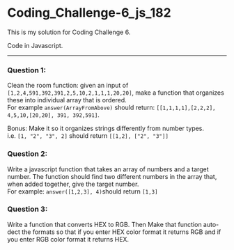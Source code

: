 # Coding_Challenge-6_js_182
<div>
<p>This is my solution for Coding Challenge 6.</p>
<p>Code in Javascript.</p>
</div>

<hr>

<div>
  <h3>Question 1: </h3>
  <p>Clean the room function: given an input of <code>[1,2,4,591,392,391,2,5,10,2,1,1,1,20,20]</code>, make a function that organizes these into individual array that is ordered.<br>
  For example <code>answer(ArrayFromAbove)</code> should return: <code>[[1,1,1,1],[2,2,2], 4,5,10,[20,20], 391, 392,591]</code>.</p>
  <p>Bonus: Make it so it organizes strings differently from number types.<br>
  i.e. <code>[1, "2", "3", 2]</code> should return <code>[[1,2], ["2", "3"]]</code></p>
</div>

<div>
  <h3>Question 2: </h3>
  <p>Write a javascript function that takes an array of numbers and a target number. The function should find two different numbers in the array that, when added together, give the target number.<br>
  For example: <code>answer([1,2,3], 4)</code>should return <code>[1,3]</code></p>
</div>

<div>
  <h3>Question 3: </h3>
  <p>Write a function that converts HEX to RGB. Then Make that function auto-dect the formats so that if you enter HEX color format it returns RGB and if you enter RGB color format it returns HEX.</p>
</div>
